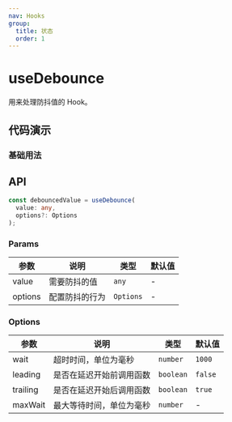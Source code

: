 ```yaml
---
nav: Hooks
group:
  title: 状态
  order: 1
---
```


# useDebounce

用来处理防抖值的 Hook。

## 代码演示

### 基础用法

<code src="./demo/demo1.tsx"></code>

## API

```typescript
const debouncedValue = useDebounce(
  value: any,
  options?: Options
);
```

### Params

| 参数    | 说明           | 类型      | 默认值 |
| ------- | -------------- | --------- | ------ |
| value   | 需要防抖的值   | `any`     | -      |
| options | 配置防抖的行为 | `Options` | -      |

### Options

| 参数     | 说明                     | 类型      | 默认值  |
| -------- | ------------------------ | --------- | ------- |
| wait     | 超时时间，单位为毫秒     | `number`  | `1000`  |
| leading  | 是否在延迟开始前调用函数 | `boolean` | `false` |
| trailing | 是否在延迟开始后调用函数 | `boolean` | `true`  |
| maxWait  | 最大等待时间，单位为毫秒 | `number`  | -       |
